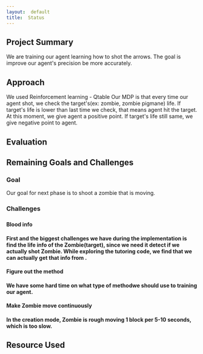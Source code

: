 ```yaml
---
layout:  default
title:  Status
---
```


## Project Summary
We are training our agent learning how to shot the arrows. The goal is improve our agent's precision be more accurately.

## Approach
We used Reinforcement learning - Qtable
  Our MDP is that every time our agent shot, we check the target's(ex: zombie, zombie pigmane) life. If target's life is lower than last time we check, that means agent hit the target. At this moment, we give agent a positive point. If target's life still same, we give negative point to agent.

## Evaluation

## Remaining Goals and Challenges
<h3>Goal</h3>
Our goal for next phase is to shoot a zombie that is moving.
<h3>Challenges<h3>
<h4>Blood info<h4>
First and the biggest challenges we have during the implementation is find the life info of the Zombie(target), since we need it detect if we actually shot Zombie. While exploring the tutoring code, we find that we can actually get that info from <ObservationFromNearbyEntities>.
<h4>Figure out the method<h4>
We have some hard time on what type of methodwe should use to training our agent.
<h4>Make Zombie move continuously<h4>
In the creation mode, Zombie is rough moving 1 block per 5-10 seconds, which is too slow.

## Resource Used

